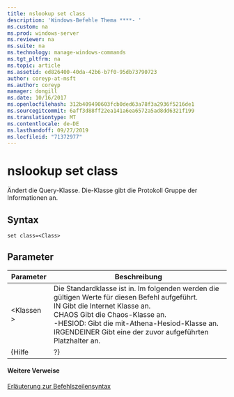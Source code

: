 ```yaml
---
title: nslookup set class
description: 'Windows-Befehle Thema ****- '
ms.custom: na
ms.prod: windows-server
ms.reviewer: na
ms.suite: na
ms.technology: manage-windows-commands
ms.tgt_pltfrm: na
ms.topic: article
ms.assetid: ed826400-40da-42b6-b7f0-95db73790723
author: coreyp-at-msft
ms.author: coreyp
manager: dongill
ms.date: 10/16/2017
ms.openlocfilehash: 312b409490603fcb0ded63a78f3a2936f5216de1
ms.sourcegitcommit: 6aff3d88ff22ea141a6ea6572a5ad8dd6321f199
ms.translationtype: MT
ms.contentlocale: de-DE
ms.lasthandoff: 09/27/2019
ms.locfileid: "71372977"
---
```

# <a name="nslookup-set-class"></a>nslookup set class



Ändert die Query-Klasse. Die-Klasse gibt die Protokoll Gruppe der Informationen an.

## <a name="syntax"></a>Syntax

```
set class=<Class>
```

## <a name="parameters"></a>Parameter

| Parameter |                                                                                                                                    Beschreibung                                                                                                                                    |
|-----------|-----------------------------------------------------------------------------------------------------------------------------------------------------------------------------------------------------------------------------------------------------------------------------------|
| \<Klassen >  | Die Standardklasse ist in. Im folgenden werden die gültigen Werte für diesen Befehl aufgeführt.</br>IN Gibt die Internet Klasse an.</br>CHAOS Gibt die Chaos-Klasse an.</br>-HESIOD: Gibt die mit-Athena-Hesiod-Klasse an.</br>IRGENDEINER Gibt eine der zuvor aufgeführten Platzhalter an. |
|   {Hilfe   |                                                                                                                                        ?}                                                                                                                                         |

#### <a name="additional-references"></a>Weitere Verweise

[Erläuterung zur Befehlszeilensyntax](command-line-syntax-key.md)
